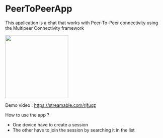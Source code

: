 # PeerToPeerApp

This application is a chat that works with Peer-To-Peer connectivity using the Multipeer Connectivity framework


<img src="https://i.imgur.com/Isv02ve.png" width="200">

Demo video : https://streamable.com/rjfugz

How to use the app ?

- One device have to create a session
- The other have to join the session by searching it in the list
